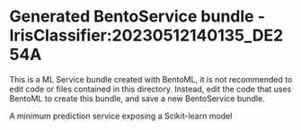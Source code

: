 # Generated BentoService bundle - IrisClassifier:20230512140135_DE254A

This is a ML Service bundle created with BentoML, it is not recommended to edit
code or files contained in this directory. Instead, edit the code that uses BentoML
to create this bundle, and save a new BentoService bundle.

A minimum prediction service exposing a Scikit-learn model